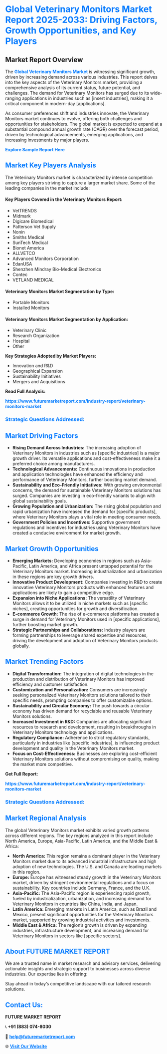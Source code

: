 <h1 style="color: #007BFF;">Global Veterinary Monitors Market Report 2025-2033: Driving Factors, Growth Opportunities, and Key Players</h1>

<section id="overview">
<h2>Market Report Overview</h2>
<p>The <a href="https://www.futuremarketreport.com/industry-report/veterinary-monitors-market" style="color: #007BFF; text-decoration: none;"><strong>Global Veterinary Monitors Market</strong></a> is witnessing significant growth, driven by increasing demand across various industries. This report delves into the key aspects of the Veterinary Monitors market, providing a comprehensive analysis of its current status, future potential, and challenges. The demand for Veterinary Monitors has surged due to its wide-ranging applications in industries such as [insert industries], making it a critical component in modern-day [applications].</p>
<p>As consumer preferences shift and industries innovate, the Veterinary Monitors market continues to evolve, offering both challenges and opportunities for stakeholders. The global market is expected to expand at a substantial compound annual growth rate (CAGR) over the forecast period, driven by technological advancements, emerging applications, and increasing investments by major players.</p>
</section>

<section id="overview">
<p><a href="https://www.futuremarketreport.com/request-sample/reportId=79755" style="color: #007BFF; text-decoration: none;"><strong>Explore Sample Report Here</strong></a></p>
</section>

<section id="key-players">
<h2 style="color: #007BFF;">Market Key Players Analysis</h2>
<p>The Veterinary Monitors market is characterized by intense competition among key players striving to capture a larger market share. Some of the leading companies in the market include:</p>
<h4>Key Players Covered in the Veterinary Monitors Report:</h4>
<ul><li>VetTRENDS</li><li>Midmark</li><li>Digicare Biomedical</li><li>Patterson Vet Supply</li><li>Nonin</li><li>Smiths Medical</li><li>SunTech Medical</li><li>Bionet America</li><li>ALLVETCO</li><li>Advanced Monitors Corporation</li><li>EdanUSA</li><li>Shenzhen Mindray Bio-Medical Electronics</li><li>Contec</li><li>VETLAND MEDICAL</li></ul>
<h4>Veterinary Monitors Market Segmentation by Type:</h4>
<ul><li>Portable Monitors</li><li>Installed Monitors</li></ul>

<h4>Veterinary Monitors Market Segmentation by Application:</h4>
<ul><li>Veterinary Clinic</li><li>Research Organization</li><li>Hospital</li><li>Other</li></ul>
<p><strong>Key Strategies Adopted by Market Players:</strong></p>
<ul>
<li>Innovation and R&D</li>
<li>Geographical Expansion</li>
<li>Sustainability Initiatives</li>
<li>Mergers and Acquisitions</li>
</ul>
</section>

<section>
<p><strong>Read Full Analysis: </strong></p><a href="https://www.futuremarketreport.com/industry-report/veterinary-monitors-market" style="color: #007BFF; text-decoration: none;"><strong>https://www.futuremarketreport.com/industry-report/veterinary-monitors-market</strong></a>
<h3 style="color: #007BFF;">Strategic Questions Addressed:</h3>
</section>

<section id="driving-factors">
<h2 style="color: #007BFF;">Market Driving Factors</h2>
<ul>
<li><strong>Rising Demand Across Industries:</strong> The increasing adoption of Veterinary Monitors in industries such as [specific industries] is a major growth driver. Its versatile applications and cost-effectiveness make it a preferred choice among manufacturers.</li>
<li><strong>Technological Advancements:</strong> Continuous innovations in production and application technologies have enhanced the efficiency and performance of Veterinary Monitors, further boosting market demand.</li>
<li><strong>Sustainability and Eco-Friendly Initiatives:</strong> With growing environmental concerns, the demand for sustainable Veterinary Monitors solutions has surged. Companies are investing in eco-friendly variants to align with global sustainability goals.</li>
<li><strong>Growing Population and Urbanization:</strong> The rising global population and rapid urbanization have increased the demand for [specific products], where Veterinary Monitors plays a vital role in meeting consumer needs.</li>
<li><strong>Government Policies and Incentives:</strong> Supportive government regulations and incentives for industries using Veterinary Monitors have created a conducive environment for market growth.</li>
</ul>
</section>

<section id="growth-opportunities">
<h2 style="color: #007BFF;">Market Growth Opportunities</h2>
<ul>
<li><strong>Emerging Markets:</strong> Developing economies in regions such as Asia-Pacific, Latin America, and Africa present untapped potential for the Veterinary Monitors market. Increasing industrialization and urbanization in these regions are key growth drivers.</li>
<li><strong>Innovative Product Development:</strong> Companies investing in R&D to create innovative Veterinary Monitors products with enhanced features and applications are likely to gain a competitive edge.</li>
<li><strong>Expansion into Niche Applications:</strong> The versatility of Veterinary Monitors allows it to be utilized in niche markets such as [specific niches], creating opportunities for growth and diversification.</li>
<li><strong>E-commerce Growth:</strong> The rise of e-commerce platforms has created a surge in demand for Veterinary Monitors used in [specific applications], further boosting market growth.</li>
<li><strong>Strategic Partnerships and Collaborations:</strong> Industry players are forming partnerships to leverage shared expertise and resources, driving the development and adoption of Veterinary Monitors products globally.</li>
</ul>
</section>

<section id="trending-factors">
<h2 style="color: #007BFF;">Market Trending Factors</h2>
<ul>
<li><strong>Digital Transformation:</strong> The integration of digital technologies in the production and distribution of Veterinary Monitors has improved efficiency and customer satisfaction.</li>
<li><strong>Customization and Personalization:</strong> Consumers are increasingly seeking personalized Veterinary Monitors solutions tailored to their specific needs, prompting companies to offer customizable options.</li>
<li><strong>Sustainability and Circular Economy:</strong> The push towards a circular economy has driven demand for recyclable and reusable Veterinary Monitors solutions.</li>
<li><strong>Increased Investment in R&D:</strong> Companies are allocating significant resources to research and development, resulting in breakthroughs in Veterinary Monitors technology and applications.</li>
<li><strong>Regulatory Compliance:</strong> Adherence to strict regulatory standards, particularly in industries like [specific industries], is influencing product development and quality in the Veterinary Monitors market.</li>
<li><strong>Focus on Cost-Effectiveness:</strong> Businesses are exploring cost-efficient Veterinary Monitors solutions without compromising on quality, making the market more competitive.</li>
</ul>
</section>

<section>
<p><strong>Get Full Report: </strong></p><a href="https://www.futuremarketreport.com/industry-report/veterinary-monitors-market" style="color: #007BFF; text-decoration: none;"><strong>https://www.futuremarketreport.com/industry-report/veterinary-monitors-market</strong></a>
<h3 style="color: #007BFF;">Strategic Questions Addressed:</h3>
</section>


<section id="regional-analysis">
<h2 style="color: #007BFF;">Market Regional Analysis</h2>
<p>The global Veterinary Monitors market exhibits varied growth patterns across different regions. The key regions analyzed in this report include North America, Europe, Asia-Pacific, Latin America, and the Middle East & Africa:</p>
<ul>
<li><strong>North America:</strong> This region remains a dominant player in the Veterinary Monitors market due to its advanced industrial infrastructure and high adoption of new technologies. The U.S. and Canada are leading markets in this region.</li>
<li><strong>Europe:</strong> Europe has witnessed steady growth in the Veterinary Monitors market, driven by stringent environmental regulations and a focus on sustainability. Key countries include Germany, France, and the U.K.</li>
<li><strong>Asia-Pacific:</strong> The Asia-Pacific region is experiencing rapid growth, fueled by industrialization, urbanization, and increasing demand for Veterinary Monitors in countries like China, India, and Japan.</li>
<li><strong>Latin America:</strong> Emerging markets in Latin America, such as Brazil and Mexico, present significant opportunities for the Veterinary Monitors market, supported by growing industrial activities and investments.</li>
<li><strong>Middle East & Africa:</strong> The region’s growth is driven by expanding industries, infrastructure development, and increasing demand for Veterinary Monitors in sectors like [specific sectors].</li>
</ul>
</section>

<footer>
<h2 style="color: #007BFF;">About FUTURE MARKET REPORT</h2>
<p>We are a trusted name in market research and advisory services, delivering actionable insights and strategic support to businesses across diverse industries. Our expertise lies in offering:</p>

<p>Stay ahead in today’s competitive landscape with our tailored research solutions.</p>

<h2 style="color: #007BFF;">Contact Us:</h2>
<p><strong>FUTURE MARKET REPORT</strong></p>
<p>📞 <strong>+91 (883) 074-8030</strong></p>
<p>📧 <strong><a href="mailto:help@futuremarketreport.com" style="color: #007BFF;">help@futuremarketreport.com</a></strong></p>
<p>🌐 <strong><a href="https://www.futuremarketreport.com/" style="color: #007BFF;">Visit Our Website</a></strong></p>
</footer>